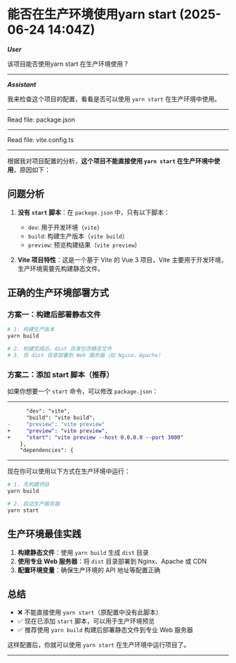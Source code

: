 <!-- Generated by SpecStory -->

# 能否在生产环境使用yarn start (2025-06-24 14:04Z)

_**User**_

该项目能否使用yarn start 在生产环境使用？

---

_**Assistant**_

我来检查这个项目的配置，看看是否可以使用 `yarn start` 在生产环境中使用。


---

Read file: package.json

---

Read file: vite.config.ts

---

根据我对项目配置的分析，**这个项目不能直接使用 `yarn start` 在生产环境中使用**，原因如下：

## 问题分析

1. **没有 `start` 脚本**：在 `package.json` 中，只有以下脚本：
   - `dev`: 用于开发环境（`vite`）
   - `build`: 构建生产版本（`vite build`）
   - `preview`: 预览构建结果（`vite preview`）

2. **Vite 项目特性**：这是一个基于 Vite 的 Vue 3 项目，Vite 主要用于开发环境，生产环境需要先构建静态文件。

## 正确的生产环境部署方式

### 方案一：构建后部署静态文件
```bash
# 1. 构建生产版本
yarn build

# 2. 构建完成后，dist 目录包含静态文件
# 3. 将 dist 目录部署到 Web 服务器（如 Nginx、Apache）
```

### 方案二：添加 start 脚本（推荐）
如果你想要一个 `start` 命令，可以修改 `package.json`：


---

```diff
      "dev": "vite",
      "build": "vite build",
-     "preview": "vite preview"
+     "preview": "vite preview",
+     "start": "vite preview --host 0.0.0.0 --port 3000"
    },
    "dependencies": {
```

---

现在你可以使用以下方式在生产环境中运行：

```bash
# 1. 先构建项目
yarn build

# 2. 启动生产服务器
yarn start
```

## 生产环境最佳实践

1. **构建静态文件**：使用 `yarn build` 生成 `dist` 目录
2. **使用专业 Web 服务器**：将 `dist` 目录部署到 Nginx、Apache 或 CDN
3. **配置环境变量**：确保生产环境的 API 地址等配置正确

## 总结

- ❌ 不能直接使用 `yarn start`（原配置中没有此脚本）
- ✅ 现在已添加 `start` 脚本，可以用于生产环境预览
- ✅ 推荐使用 `yarn build` 构建后部署静态文件到专业 Web 服务器

这样配置后，你就可以使用 `yarn start` 在生产环境中运行项目了。

---

